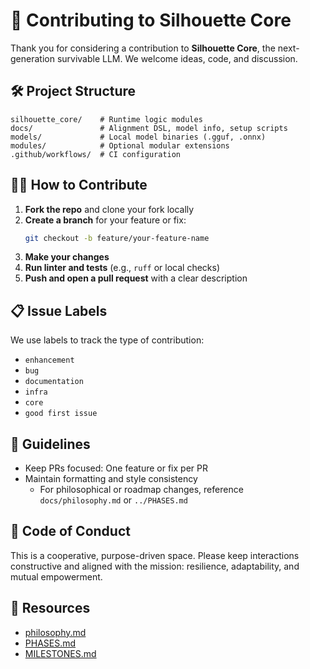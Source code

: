 
# 🤝 Contributing to Silhouette Core

Thank you for considering a contribution to **Silhouette Core**, the next-generation survivable LLM. We welcome ideas, code, and discussion.

## 🛠️ Project Structure
```
silhouette_core/    # Runtime logic modules
docs/               # Alignment DSL, model info, setup scripts
models/             # Local model binaries (.gguf, .onnx)
modules/            # Optional modular extensions
.github/workflows/  # CI configuration
```

## 🧑‍💻 How to Contribute
1. **Fork the repo** and clone your fork locally
2. **Create a branch** for your feature or fix:
   ```bash
   git checkout -b feature/your-feature-name
   ```
3. **Make your changes**
4. **Run linter and tests** (e.g., `ruff` or local checks)
5. **Push and open a pull request** with a clear description

## 📋 Issue Labels
We use labels to track the type of contribution:
- `enhancement`
- `bug`
- `documentation`
- `infra`
- `core`
- `good first issue`

## 🧭 Guidelines
- Keep PRs focused: One feature or fix per PR
- Maintain formatting and style consistency
  - For philosophical or roadmap changes, reference `docs/philosophy.md` or `../PHASES.md`

## 🙏 Code of Conduct
This is a cooperative, purpose-driven space. Please keep interactions constructive and aligned with the mission: resilience, adaptability, and mutual empowerment.

## 🔗 Resources
- [philosophy.md](./philosophy.md)
- [PHASES.md](../PHASES.md)
- [MILESTONES.md](../MILESTONES.md)
